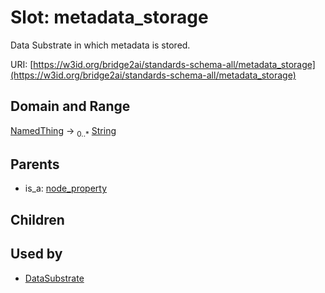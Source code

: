 
# Slot: metadata_storage


Data Substrate in which metadata is stored.

URI: [https://w3id.org/bridge2ai/standards-schema-all/metadata_storage](https://w3id.org/bridge2ai/standards-schema-all/metadata_storage)


## Domain and Range

[NamedThing](NamedThing.md) &#8594;  <sub>0..\*</sub> [String](types/String.md)

## Parents

 *  is_a: [node_property](node_property.md)

## Children


## Used by

 * [DataSubstrate](DataSubstrate.md)
